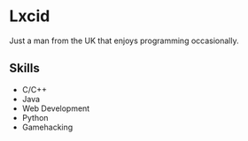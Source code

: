 # Lxcid 
Just a man from the UK that enjoys programming occasionally.
## Skills
+ C/C++
+ Java
+ Web Development
+ Python
+ Gamehacking
